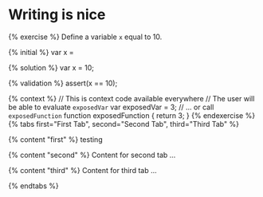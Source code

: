 # Writing is nice
{% exercise %}
Define a variable `x` equal to 10.

{% initial %}
var x =

{% solution %}
var x = 10;

{% validation %}
assert(x == 10);

{% context %}
// This is context code available everywhere
// The user will be able to evaluate `exposedVar`
var exposedVar = 3;
// ... or call `exposedFunction`
function exposedFunction {
    return 3;
}
{% endexercise %}
{% tabs first="First Tab", second="Second Tab", third="Third Tab" %}

{% content "first" %}
testing

{% content "second" %}
Content for second tab ...

{% content "third" %}
Content for third tab ...

{% endtabs %}

